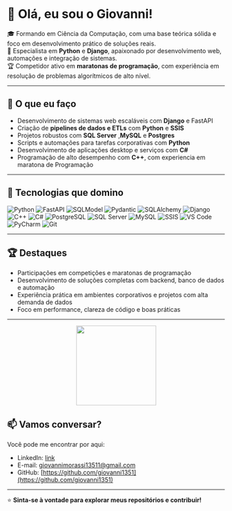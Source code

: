 # 👋 Olá, eu sou o Giovanni!

🎓 Formando em Ciência da Computação, com uma base teórica sólida e foco em desenvolvimento prático de soluções reais.  
🐍 Especialista em **Python** e **Django**, apaixonado por desenvolvimento web, automações e integração de sistemas.  
🏆 Competidor ativo em **maratonas de programação**, com experiência em resolução de problemas algorítmicos de alto nível.  

---

## 💼 O que eu faço

- Desenvolvimento de sistemas web escaláveis com **Django** e FastAPI
- Criação de **pipelines de dados e ETLs** com **Python** e **SSIS**
- Projetos robustos com **SQL Server** ,**MySQL** e **Postgres**
- Scripts e automações para tarefas corporativas com **Python**
- Desenvolvimento de aplicações desktop e serviços com **C#**
- Programação de alto desempenho com **C++**, com experiencia em maratona de Programação

---

## 🧠 Tecnologias que domino
![Python](https://img.shields.io/badge/-Python-3776AB?style=flat&logo=python&logoColor=white)
![FastAPI](https://img.shields.io/badge/-FastAPI-009688?style=flat&logo=fastapi&logoColor=white)
![SQLModel](https://img.shields.io/badge/-SQLModel-CC6699?style=flat&logo=python&logoColor=white)
![Pydantic](https://img.shields.io/badge/-Pydantic-E92063?style=flat&logo=pydantic&logoColor=white)
![SQLAlchemy](https://img.shields.io/badge/-SQLAlchemy-4F4F4F?style=flat&logo=sqlalchemy&logoColor=white)
![Django](https://img.shields.io/badge/-Django-092E20?style=flat&logo=django&logoColor=white)
![C++](https://img.shields.io/badge/-C++-00599C?style=flat&logo=c%2B%2B&logoColor=white)
![C#](https://img.shields.io/badge/-C%23-239120?style=flat&logo=c-sharp&logoColor=white)
![PostgreSQL](https://img.shields.io/badge/-PostgreSQL-336791?style=flat&logo=postgresql&logoColor=white)
![SQL Server](https://img.shields.io/badge/-SQL%20Server-CC2927?style=flat&logo=microsoftsqlserver&logoColor=white)
![MySQL](https://img.shields.io/badge/-MySQL-4479A1?style=flat&logo=mysql&logoColor=white)
![SSIS](https://img.shields.io/badge/-SSIS-0078D4?style=flat&logo=microsoft&logoColor=white)
![VS Code](https://img.shields.io/badge/-VS%20Code-007ACC?style=flat&logo=visualstudiocode&logoColor=white)
![PyCharm](https://img.shields.io/badge/-PyCharm-000000?style=flat&logo=pycharm&logoColor=white)
![Git](https://img.shields.io/badge/-Git-F05032?style=flat&logo=git&logoColor=white)

---

## 🏆 Destaques

- Participações em competições e maratonas de programação
- Desenvolvimento de soluções completas com backend, banco de dados e automação
- Experiência prática em ambientes corporativos e projetos com alta demanda de dados
- Foco em performance, clareza de código e boas práticas

---
<div align="center" display: flex>
    <img height="185em" src="https://github-readme-stats.vercel.app/api?username=giovanni1351&show_icons=true&title_color=000000&text_color=eee3ee&icon_color=ffffff&bg_color=000000,111111,222222,333333,444444&locale=pt-br&hide_border=true&hide_title=true">
</div>


## 📫 Vamos conversar?

Você pode me encontrar por aqui:

- LinkedIn: [link](https://www.linkedin.com/in/giovanni-morassi-685065271/)
- E-mail: giovannimorassi13511@gmail.com
- GitHub: [https://github.com/giovanni1351](https://github.com/giovanni1351)

---

⭐ **Sinta-se à vontade para explorar meus repositórios e contribuir!**
